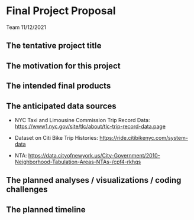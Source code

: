 Final Project Proposal
================
Team
11/12/2021

## The tentative project title

## The motivation for this project

## The intended final products

## The anticipated data sources

-   NYC Taxi and Limousine Commission Trip Record Data:
    <https://www1.nyc.gov/site/tlc/about/tlc-trip-record-data.page>

-   Dataset on Citi Bike Trip Histories:
    <https://ride.citibikenyc.com/system-data>

-   NTA:
    <https://data.cityofnewyork.us/City-Government/2010-Neighborhood-Tabulation-Areas-NTAs-/cpf4-rkhqs>

## The planned analyses / visualizations / coding challenges

## The planned timeline
